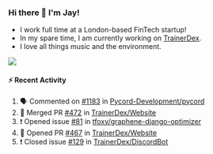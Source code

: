 ### Hi there 👋 I'm Jay!
* I work full time at a London-based FinTech startup!
* In my spare time, I am currently working on [TrainerDex](https://www.github.com/TrainerDex).
* I love all things music and the environment.

[<img src="https://github-readme-stats.vercel.app/api/wakatime?username=TurnrDev&layout=compact&custom_title=Last 7 Days Language Breakdown" />](https://wakatime.com/@TurnrDev)  

#### :zap: Recent Activity
<!--START_SECTION:activity-->
1. 🗣 Commented on [#1183](https://github.com/Pycord-Development/pycord/issues/1183) in [Pycord-Development/pycord](https://github.com/Pycord-Development/pycord)
2. 🎉 Merged PR [#472](https://github.com/TrainerDex/Website/pull/472) in [TrainerDex/Website](https://github.com/TrainerDex/Website)
3. ❗️ Opened issue [#81](https://github.com/tfoxy/graphene-django-optimizer/issues/81) in [tfoxy/graphene-django-optimizer](https://github.com/tfoxy/graphene-django-optimizer)
4. 💪 Opened PR [#467](https://github.com/TrainerDex/Website/pull/467) in [TrainerDex/Website](https://github.com/TrainerDex/Website)
5. ❗️ Closed issue [#129](https://github.com/TrainerDex/DiscordBot/issues/129) in [TrainerDex/DiscordBot](https://github.com/TrainerDex/DiscordBot)
<!--END_SECTION:activity-->
